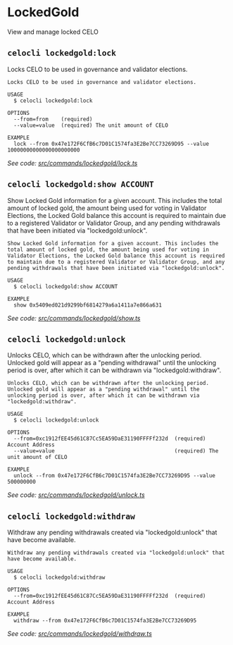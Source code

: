 # LockedGold

View and manage locked CELO

## `celocli lockedgold:lock`

Locks CELO to be used in governance and validator elections.

```text
Locks CELO to be used in governance and validator elections.

USAGE
  $ celocli lockedgold:lock

OPTIONS
  --from=from    (required)
  --value=value  (required) The unit amount of CELO

EXAMPLE
  lock --from 0x47e172F6CfB6c7D01C1574fa3E2Be7CC73269D95 --value 10000000000000000000000
```

_See code:_ [_src/commands/lockedgold/lock.ts_](https://github.com/celo-org/celo-monorepo/tree/master/packages/cli/src/commands/lockedgold/lock.ts)

## `celocli lockedgold:show ACCOUNT`

Show Locked Gold information for a given account. This includes the total amount of locked gold, the amount being used for voting in Validator Elections, the Locked Gold balance this account is required to maintain due to a registered Validator or Validator Group, and any pending withdrawals that have been initiated via "lockedgold:unlock".

```text
Show Locked Gold information for a given account. This includes the total amount of locked gold, the amount being used for voting in Validator Elections, the Locked Gold balance this account is required to maintain due to a registered Validator or Validator Group, and any pending withdrawals that have been initiated via "lockedgold:unlock".

USAGE
  $ celocli lockedgold:show ACCOUNT

EXAMPLE
  show 0x5409ed021d9299bf6814279a6a1411a7e866a631
```

_See code:_ [_src/commands/lockedgold/show.ts_](https://github.com/celo-org/celo-monorepo/tree/master/packages/cli/src/commands/lockedgold/show.ts)

## `celocli lockedgold:unlock`

Unlocks CELO, which can be withdrawn after the unlocking period. Unlocked gold will appear as a "pending withdrawal" until the unlocking period is over, after which it can be withdrawn via "lockedgold:withdraw".

```text
Unlocks CELO, which can be withdrawn after the unlocking period. Unlocked gold will appear as a "pending withdrawal" until the unlocking period is over, after which it can be withdrawn via "lockedgold:withdraw".

USAGE
  $ celocli lockedgold:unlock

OPTIONS
  --from=0xc1912fEE45d61C87Cc5EA59DaE31190FFFFf232d  (required) Account Address
  --value=value                                      (required) The unit amount of CELO

EXAMPLE
  unlock --from 0x47e172F6CfB6c7D01C1574fa3E2Be7CC73269D95 --value 500000000
```

_See code:_ [_src/commands/lockedgold/unlock.ts_](https://github.com/celo-org/celo-monorepo/tree/master/packages/cli/src/commands/lockedgold/unlock.ts)

## `celocli lockedgold:withdraw`

Withdraw any pending withdrawals created via "lockedgold:unlock" that have become available.

```text
Withdraw any pending withdrawals created via "lockedgold:unlock" that have become available.

USAGE
  $ celocli lockedgold:withdraw

OPTIONS
  --from=0xc1912fEE45d61C87Cc5EA59DaE31190FFFFf232d  (required) Account Address

EXAMPLE
  withdraw --from 0x47e172F6CfB6c7D01C1574fa3E2Be7CC73269D95
```

_See code:_ [_src/commands/lockedgold/withdraw.ts_](https://github.com/celo-org/celo-monorepo/tree/master/packages/cli/src/commands/lockedgold/withdraw.ts)

